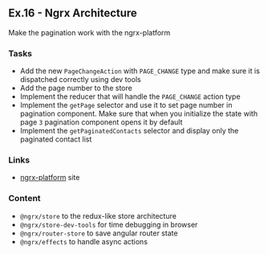 ## Ex.16 - Ngrx Architecture

Make the pagination work with the ngrx-platform

### Tasks

* Add the new `PageChangeAction` with `PAGE_CHANGE` type and make sure it is dispatched correctly using dev tools
* Add the page number to the store
* Implement the reducer that will handle the `PAGE_CHANGE` action type
* Implement the `getPage` selector and use it to set page number in pagination component. Make sure that when you initialize the state with page `3` pagination component opens it by default
* Implement the `getPaginatedContacts` selector and display only the paginated contact list

### Links

* [ngrx-platform](https://github.com/ngrx/platform) site

### Content

* `@ngrx/store` to the redux-like store architecture
* `@ngrx/store-dev-tools` for time debugging in browser
* `@ngrx/router-store` to save angular router state
* `@ngrx/effects` to handle async actions
